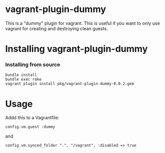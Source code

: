 vagrant-plugin-dummy
==========================

This is a "dummy" plugin for vagrant. This is useful if you want to only use vagrant for creating and destroying clean guests.

Installing vagrant-plugin-dummy
==========================

### Installing from source

```
bundle install
bundle exec rake
vagrant plugin install pkg/vagrant-plugin-dummy-0.0.2.gem
```

Usage
==========================

Addd this to a Vagrantfile:

```
config.vm.guest :dummy
```

and

```
config.vm.synced_folder ".", "/vagrant", :disabled => true
```
